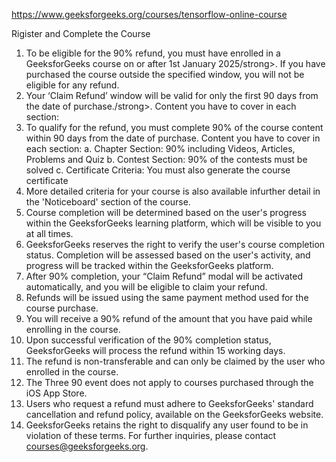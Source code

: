 https://www.geeksforgeeks.org/courses/tensorflow-online-course

Rigister and Complete the Course


1.	To be eligible for the 90% refund, you must have enrolled in a GeeksforGeeks course on or after 1st January 2025/strong>. If you have purchased the course outside the specified window, you will not be eligible for any refund.
2.	Your ‘Claim Refund’ window will be valid for only the first 90 days from the date of purchase./strong>. Content you have to cover in each section:
3.	To qualify for the refund, you must complete 90% of the course content within 90 days from the date of purchase. Content you have to cover in each section:
a.	Chapter Section: 90% including Videos, Articles, Problems and Quiz
b.	Contest Section: 90% of the contests must be solved
c.	Certificate Criteria: You must also generate the course certificate
4.	More detailed criteria for your course is also available infurther detail in the 'Noticeboard' section of the course.
5.	Course completion will be determined based on the user's progress within the GeeksforGeeks learning platform, which will be visible to you at all times.
6.	GeeksforGeeks reserves the right to verify the user's course completion status. Completion will be assessed based on the user's activity, and progress will be tracked within the GeeksforGeeks platform.
7.	After 90% completion, your “Claim Refund” modal will be activated automatically, and you will be eligible to claim your refund.
8.	Refunds will be issued using the same payment method used for the course purchase.
9.	You will receive a 90% refund of the amount that you have paid while enrolling in the course.
10.	Upon successful verification of the 90% completion status, GeeksforGeeks will process the refund within 15 working days.
11.	The refund is non-transferable and can only be claimed by the user who enrolled in the course.
12.	The Three 90 event does not apply to courses purchased through the iOS App Store.
13.	Users who request a refund must adhere to GeeksforGeeks' standard cancellation and refund policy, available on the GeeksforGeeks website.
14.	GeeksforGeeks retains the right to disqualify any user found to be in violation of these terms. For further inquiries, please contact courses@geeksforgeeks.org.
